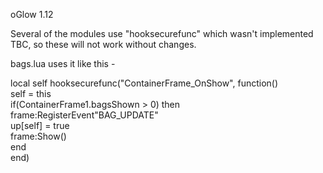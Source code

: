 oGlow 1.12   
  
Several of the modules use "hooksecurefunc" which wasn't implemented TBC, so these will not work without changes.  
  
  
bags.lua uses it like this -  
  
local self
hooksecurefunc("ContainerFrame_OnShow", function()  
	self = this  
	if(ContainerFrame1.bagsShown > 0) then  
		frame:RegisterEvent"BAG_UPDATE"  
		up[self] = true  
		frame:Show()  
	end  
end)  
